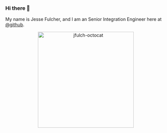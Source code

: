### Hi there 👋

My name is Jesse Fulcher, and I am an Senior Integration Engineer here at [@github](http://github.com/github).

<p align="center">
<img src="https://user-images.githubusercontent.com/5759406/138526665-7d3f7f5c-0a1f-44af-92bd-b7b07dcf9518.png" alt="jfulch-octocat" width="300"/>
  </p>
